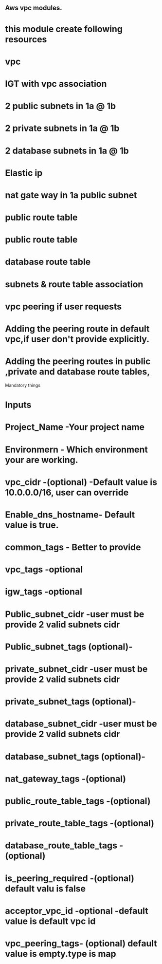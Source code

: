 ## Aws vpc modules.
# this module create following resources
# vpc 
# IGT with vpc association
# 2 public subnets in 1a @ 1b
# 2 private subnets in 1a @ 1b
# 2 database subnets in 1a @ 1b
# Elastic ip
# nat gate way in 1a public subnet
# public route table
# public route table
# database route table
# subnets &  route table association
# vpc peering if user requests
# Adding the peering route in default vpc,if user don't provide explicitly.
# Adding the peering routes in public ,private and database route tables,

Mandatory things
# Inputs
# Project_Name -Your project name
# Environmern - Which environment your are working.
# vpc_cidr -(optional) -Default value is 10.0.0.0/16, user can override
# Enable_dns_hostname- Default value is true.
# common_tags - Better to provide
# vpc_tags -optional
# igw_tags -optional
# Public_subnet_cidr -user must be provide 2 valid subnets cidr
# Public_subnet_tags (optional)-
# private_subnet_cidr -user must be provide 2 valid subnets cidr
# private_subnet_tags (optional)-
# database_subnet_cidr -user must be provide 2 valid subnets cidr
# database_subnet_tags (optional)-
# nat_gateway_tags -(optional)
# public_route_table_tags -(optional)
# private_route_table_tags -(optional)
# database_route_table_tags -(optional)
# is_peering_required -(optional) default valu is false
# acceptor_vpc_id -optional -default value is default vpc id
# vpc_peering_tags- (optional) default value is empty.type is map
